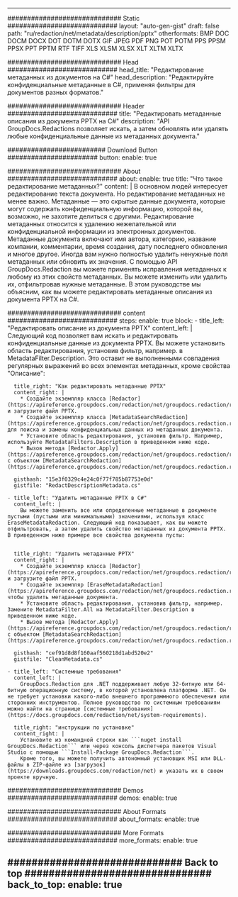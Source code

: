 













---
############################# Static ############################
layout: "auto-gen-gist"
draft: false
path: "ru/redaction/net/metadata/description/pptx"
otherformats: BMP DOC DOCM DOCX DOT DOTM DOTX GIF JPEG PDF PNG POT POTM PPS PPSM PPSX PPT PPTM RTF TIFF XLS XLSM XLSX XLT XLTM XLTX  


############################# Head ############################
head_title: "Редактирование метаданных из документов на C#"
head_description: "Редактируйте конфиденциальные метаданные в C#, применяя фильтры для документов разных форматов."

############################# Header ############################
title: "Редактировать метаданные описания из документа PPTX на C#"
description: "API GroupDocs.Redactions позволяет искать, а затем обновлять или удалять любые конфиденциальные данные из метаданных документа."

######################### Download Button #######################
button:
    enable: true

############################# About ############################
about:
    enable: true
    title: "Что такое редактирование метаданных?"
    content: |
        В основном людей интересует редактирование текста документа. Но редактирование метаданных не менее важно. Метаданные — это скрытые данные документа, которые могут содержать конфиденциальную информацию, которой вы, возможно, не захотите делиться с другими. Редактирование метаданных относится к удалению нежелательной или конфиденциальной информации из электронных документов. Метаданные документа включают имя автора, категорию, название компании, комментарии, время создания, дату последнего обновления и многое другое. Иногда вам нужно полностью удалить ненужные поля метаданных или обновить их значения. С помощью API GroupDocs.Redaction вы можете применять исправления метаданных к любому из этих свойств метаданных. Вы можете изменить или удалить их, отфильтровав нужные метаданные. В этом руководстве мы объясним, как вы можете редактировать метаданные описания из документа PPTX на C#.

############################# content ############################
steps:
    enable: true
    block:
    - title_left: "Редактировать описание из документа PPTX"
      content_left: |
        Следующий код позволяет вам искать и редактировать конфиденциальные данные из документа PPTX. Вы можете установить область редактирования, установив фильтр, например. в MetadataFilter.Description. Это оставит не выполненными совпадения регулярных выражений во всех элементах метаданных, кроме свойства "Описание":
        

      title_right: "Как редактировать метаданные PPTX"
      content_right: |
        * Создайте экземпляр класса [Redactor](https://apireference.groupdocs.com/redaction/net/groupdocs.redaction/redactor) и загрузите файл PPTX.
        * Создайте экземпляр класса [MetadataSearchRedaction](https://apireference.groupdocs.com/redaction/net/groupdocs.redaction.redactions/metadatasearchredaction) для поиска и замены конфиденциальных данных из метаданных документа.
        * Установите область редактирования, установив фильтр. Например, используйте MetadataFilters.Description в приведенном ниже коде.
        * Вызов метода [Redactor.Apply](https://apireference.groupdocs.com/redaction/net/groupdocs.redaction/redactor/methods/apply/index) с объектом [MetadataSearchRedaction](https://apireference.groupdocs.com/redaction/net/groupdocs.redaction.redactions/metadatasearchredaction)
        
      gisthash: "15e3f0329c4e24c0f77f785b87753e0d"
      gistfile: "RedactDescriptionMetadata.cs"

    - title_left: "Удалить метаданные PPTX в C#"
      content_left: |
        Вы можете заменить все или определенные метаданные в документе пустыми (пустыми или минимальными) значениями, используя класс EraseMetadataRedaction. Следующий код показывает, как вы можете отфильтровать, а затем удалить свойство метаданных из документа PPTX. В приведенном ниже примере все свойства документа пусты:
        
        
      title_right: "Удалить метаданные PPTX"
      content_right: |
        * Создайте экземпляр класса [Redactor](https://apireference.groupdocs.com/redaction/net/groupdocs.redaction/redactor) и загрузите файл PPTX.
        * Создайте экземпляр [EraseMetadataRedaction](https://apireference.groupdocs.com/redaction/net/groupdocs.redaction.redactions/erasemetadataredaction), чтобы удалить метаданные документа.
        * Установите область редактирования, установив фильтр, например. Замените MetadataFilter.All на MetadataFilter.Description в приведенном ниже коде. 
        * Вызов метода [Redactor.Apply](https://apireference.groupdocs.com/redaction/net/groupdocs.redaction/redactor/methods/apply/index) с объектом [MetadataSearchRedaction](https://apireference.groupdocs.com/redaction/net/groupdocs.redaction.redactions/metadatasearchredaction)
        
      gisthash: "cef91d8d8f160aaf560218d1abd520e2"
      gistfile: "CleanMetadata.cs"

    - title_left: "Системные требования"
      content_left: |
        GroupDocs.Redaction для .NET поддерживает любую 32-битную или 64-битную операционную систему, в которой установлена платформа .NET. Он не требует установки какого-либо внешнего программного обеспечения или сторонних инструментов. Полное руководство по системным требованиям можно найти на странице [системные требования](https://docs.groupdocs.com/redaction/net/system-requirements).
        
      title_right: "инструкции по установке"
      content_right: |
        Установите из командной строки как ```nuget install GroupDocs.Redaction``` или через консоль диспетчера пакетов Visual Studio с помощью ```Install-Package GroupDocs.Redaction```.
        Кроме того, вы можете получить автономный установщик MSI или DLL-файлы в ZIP-файле из [загрузок](https://downloads.groupdocs.com/redaction/net) и указать их в своем проекте вручную.

############################# Demos ############################
demos:
    enable: true

############################# About Formats ############################
about_formats:
    enable: true

############################# More Formats ############################
more_formats:
    enable: true

############################# Back to top ###############################
back_to_top:
    enable: true
---